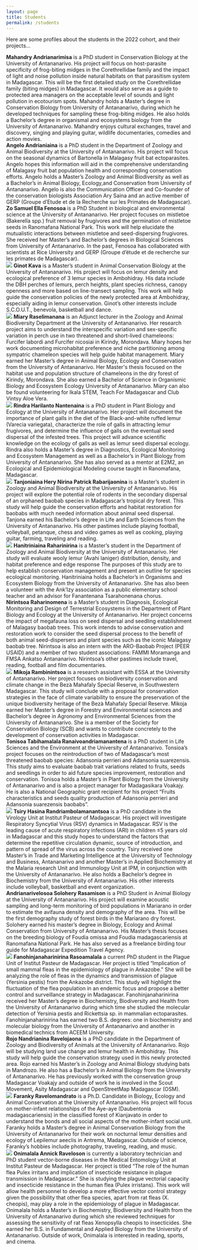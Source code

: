 ```yaml
---
layout: page
title: Students
permalink: /students
---
```

Here are some profiles about the students in the 2022 cohort, and their projects...

<div class="profile-card">
	<!-- <img src="/assets/students/NAME-GOES-HERE.jpeg" class="rounded float-start img-profile" /> -->
	<strong>Mahandry Andrianarimisa</strong> is a PhD student in Conservation Biology at the University of Antananarivo. His project will focus on host-parasite specificity of frog-biting midges in the Corethrellidae family and the impact of light and noise pollution inside natural habitats on that parasitism system in Madagascar. This will be the first detailed study on the Corethrellidae family (biting midges) in Madagascar. It would also serve as a guide to protected area managers on the acceptable level of sounds and light pollution in ecotourism spots. Mahandry holds a Master’s degree in Conservation Biology from University of Antananarivo, during which he developed techniques for sampling these frog-biting midges. He also holds a Bachelor’s degree in organismal and ecosystems biology from the University of Antananarivo. Mahandry enjoys cultural exchanges, travel and discovery, singing and playing guitar, wildlife documentaries, comedies and action movies.
</div>

<div class="profile-card">
	<!-- <img src="/assets/students/NAME-GOES-HERE.jpeg" class="rounded float-start img-profile" /> -->
	<strong>Angelo Andrianiaina</strong> is a ​​PhD student in the Department of Zoology and Animal Biodiversity at the University of Antananarivo. His project will focus on the seasonal dynamics of Bartonella in Malagasy fruit bat ectoparasites. Angelo hopes this information will aid in the comprehensive understanding of Malagasy fruit bat population health and corresponding conservation efforts. Angelo holds a Master’s Zoology and Animal Biodiversity as well as a Bachelor’s in Animal Biology, Ecology,and Conservation from University of Antananarivo. Angelo is also the Communication Officer and Co-founder of the conservation biologists Association Ary Saina and an active member of GERP (Groupe d’Etude et de la Recherche sur les Primates de Madagascar).
</div>

<div class="profile-card">
	<!-- <img src="/assets/students/NAME-GOES-HERE.jpeg" class="rounded float-start img-profile" /> -->
	<strong>Zo Samuel Ella Fenosoa</strong> is a PhD Student in biological and environmental science at the University of Antananarivo. Her project focuses on mistletoe (Bakerella spp.) fruit removal by frugivores and the germination of mistletoe seeds in Ranomafana National Park. This work will help elucidate the mutualistic interactions between mistletoe and seed-dispersing frugivores. She received her Master’s and Bachelor’s degrees in Biological Sciences from University of Antananarivo. In the past, Fenosoa has collaborated with scientists at Rice University and GERP (Groupe d’étude et de recherche sur les primates de Madagascar).
</div>

<div class="profile-card">
	<img src="/assets/students/kava,ginot.jpg" class="rounded float-start img-profile" />
	<strong>Ginot Kava</strong> is a Master’s student in Animal Conservation Biology at the University of Antananarivo. His project will focus on lemur density and ecological preference of 3 lemur species in Ambohidray. His data include the DBH perches of lemurs, perch heights, plant species richness, canopy openness and more based on line-transect sampling. This work will help guide the conservation policies of the newly protected area at Ambohidray, especially aiding in lemur conservation. Ginot’s other interests include S.C.O.U.T., benevola, basketball and dance.
</div>

<div class="profile-card">
	<img src="/assets/students/raselimanana,miary.jpg" class="rounded float-start img-profile" />
	<strong>Miary Raselimanana</strong> is an Adjunct lecturer in the Zoology and Animal Biodiversity Department at the University of Antananarivo. Her research project aims to understand the interspecific variation and sex-specific variation in perch use in two threatened and short-lived chameleons: Furcifer labordi and Furcifer nicosiai in Kirindy, Morondava. Miary hopes her work documenting microhabitat preference and niche partitioning among sympatric chameleon species will help guide habitat management. Miary earned her Master’s degree in Animal Biology, Ecology and Conservation from the University of Antananarivo. Her Master's thesis focused on the habitat use and population structure of chameleons in the dry forest of Kirindy, Morondava. She also earned a Bachelor of Science in Organismic Biology and Ecosystem Ecology University of Antananarivo. Miary can also be found volunteering for Ikala STEM, Teach For Madagascar and Club Vintsy Aloe Vera.
</div>

<div class="profile-card">
	<img src="/assets/students/nantenaina,rindraharilanto.jpg" class="rounded float-start img-profile" />
	<strong>Rindra Harilanto Nantenaina</strong> is a PhD student in Plant Biology and Ecology at the University of Antananarivo. Her project will document the importance of plant galls in the diet of the Black-and-white ruffed lemur (Varecia variegata), characterize the role of galls in attracting lemur frugivores, and determine the influence of galls on the eventual seed dispersal of the infested trees. This project will advance scientific knowledge on the ecology of galls as well as lemur seed dispersal ecology. Rindra also holds a Master’s degree in Diagnostics, Ecological Monitoring and Ecosystem Management as well as a Bachelor’s in Plant Biology from University of Antananarivo. She has also served as a mentor at E2M2, an Ecological and Epidemiological Modeling course taught in Ranomafana, Madagascar.
</div>

<div class="profile-card">
	<img src="/assets/students/tanjoniainaherynirinapatrick,rabarijaonina.jpg" class="rounded float-start img-profile" />
	<strong>Tanjoniaina Hery Nirina Patrick Rabarijaonina</strong> is a Master’s student in Zoology and Animal Biodiversity at the University of Antananarivo. His project will explore the potential role of rodents in the secondary dispersal of an orphaned baobab species in Madagascar’s tropical dry forest. This study will help guide the conservation efforts and habitat restoration for baobabs with much needed information about animal seed dispersal. Tanjona earned his Bachelor’s degree in Life and Earth Sciences from the University of Antananarivo. His other pastimes include playing football, volleyball, petanque, chess and video games as well as cooking, playing guitar, farming, traveling and reading.
</div>

<div class="profile-card">
	<img src="/assets/students/raharinirina,hanitriniaina.JPG" class="rounded float-start img-profile" />
	<strong>Hanitriniaina Raharinirina</strong> is a Master’s student in the Department of Zoology and Animal Biodiversity at the University of Antananarivo. Her study will evaluate wooly lemur (Avahi laniger) distribution, density, and habitat preference and edge response The purposes of this study are to help establish conservation management and present an outline for species ecological monitoring. Hanitriniaina holds a Bachelor’s in Organisms and Ecosystem Biology from the University of Antananarivo. She has also been a volunteer with the Ank’Izy association as a public elementary school teacher and an advisor for Fanantenana Tsarahonenana chorus.
</div>

<div class="profile-card">
	<!-- <img src="/assets/students/NAME-GOES-HERE.jpeg" class="rounded float-start img-profile" /> -->
	<strong>Nirintsoa Raharinomena</strong> is a Master’s student in Diagnosis, Ecological Monitoring and Design of Terrestrial Ecosystems in the Department of Plant Biology and Ecology at the University of Antananarivo. Her project concerns the impact of megafauna loss on seed dispersal and seedling establishment of Malagasy baobab trees. This work intends to advise conservation and restoration work to consider the seed dispersal process to the benefit of both animal seed-dispersers and plant species such as the iconic Malagasy baobab tree. Nirintsoa is also an intern with the ARO-Baobab Project (PEER USAID) and a member of two student associations: FAMMI Moramanga and FMSA Ankatso Antananarivo. Nirintsoa’s other pastimes include travel, reading, football and film documentaries.
</div>

<div class="profile-card">
	<img src="/assets/students/rambinintsoa,mioramikoja.jpg" class="rounded float-start img-profile" />
	<strong>Mikoja Rambinintsoa</strong> is a research assistant with ESSA at the University of Antananarivo. Her project focuses on biodiversity conservation and climate change in the Bezà Mahafaly Special Reserve, in Southwestern Madagascar. This study will conclude with a proposal for conservation strategies in the face of climate variability to ensure the preservation of the unique biodiversity heritage of the Bezà Mahafaly Special Reserve. Mikoja earned her Master’s degree in Forestry and Environmental sciences and Bachelor’s degree in Agronomy and Environmental Sciences from the University of Antananarivo. She is a member of the Society for Conservation Biology (SCB) and wants to contribute concretely to the development of conservation activities in Madagascar.
	

</div>

<div class="profile-card">
	<!-- <img src="/assets/students/NAME-GOES-HERE.jpeg" class="rounded float-start img-profile" /> -->
	<strong>Tonisoa Tabihamalala Ranaivoandriamanantena</strong> is a PhD student in Life Sciences and the Environment at the University of Antananarivo. Tonsioa’s project focuses on the reintroduction of two of Madagascar’s most threatened baobab species: Adansonia perrieri and Adansonia suarezensis. This study aims to evaluate baobab trait variations related to fruits, seeds and seedlings in order to aid future species improvement, restoration and conservation. Tonisoa holds a Master’s in Plant Biology from the University of Antananarivo and is also a project manager for Madagasikara Voakajy. He is also a National Geographic grant recipient for his project “Fruits characteristics and seeds quality production of Adansonia perrieri and Adansonia suarezensis baobabs”.
</div>

<div class="profile-card">
	<img src="/assets/students/randriambolamanantsoa,tsiryhasina.jpg" class="rounded float-start img-profile" />
	<strong>Tsiry Hasina Randriambolamanantsoa</strong> is a PhD candidate in the Virology Unit at Institut Pasteur of Madagascar. His project will investigate Respiratory Syncytial Virus (RSV) dynamics in Madagascar. RSV is the leading cause of acute respiratory infections (ARI) in children ≤5 years old in Madagascar and this study hopes to understand the factors that determine the repetitive circulation dynamic, source of introduction, and pattern of spread of the virus across the country. Tsiry received one Master’s in Trade and Marketing Intelligence at the University of Technology and Business, Antananarivo and another Master’s in Applied Biochemistry at the Malaria research Unit and Immunology Unit at IPM, in conjunction with the University of Antananarivo. He also holds a Bachelor’s degree in Biochemistry from the University of Antananarivo. His other interests include volleyball, basketball and event organization.
</div>

<div class="profile-card">
	<!-- <img src="/assets/students/NAME-GOES-HERE.jpeg" class="rounded float-start img-profile" /> -->
	<strong>Andrianarivelosoa Solohery Rasamison</strong> is a PhD Student in Animal Biology at the University of Antananarivo. His project will examine acoustic sampling and long-term monitoring of bird populations in Mariarano in order to estimate the avifauna density and demography of the area. This will be the first demography study of forest birds in the Mariarano dry forest. Solohery earned his master’s degree in Biology, Ecology and Animal Conservation from University of Antananarivo. His Master’s thesis focuses on the breeding biology of Foudia omissa and Foudia madagascariensis at Ranomafana National Park. He has also served as a freelance birding tour guide for Madagascar Expedition Travel Agency.
</div>

<div class="profile-card">
	<img src="/assets/students/rasoamalala,fanohinjanaharinirina.jpg" class="rounded float-start img-profile" />
	<strong>Fanohinjanaharinirina Rasoamalala</strong> a current PhD student in the Plague Unit of Institut Pasteur de Madagascar. Her project is titled “Implication of small mammal fleas in the epidemiology of plague in Ankazobe.” She will be analyzing the role of fleas in the dynamics and transmission of plague (Yersinia pestis) from the Ankazobe district. This study will highlight the fluctuation of the flea population in an endemic focus and propose a better control and surveillance strategy in Madagascar. Fanohinjanaharinirina received her Master’s degree in Biochemistry, Biodiversity and Health from the University of Antananarivo during which time she studied the molecular detection of Yersinia pestis and Rickettsia sp. in mammalian ectoparasites. Fanohinjanaharinirina has earned two B.S. degrees: one in biochemistry and molecular biology from the University of Antananarivo and another in biomedical technics from ACEEM University.
</div>

<div class="profile-card">
	<!-- <img src="/assets/students/NAME-GOES-HERE.jpeg" class="rounded float-start img-profile" /> -->
	<strong>Rojo Nandrianina Ravelojaona</strong> is a PhD candidate in the Department of Zoology and Biodiversity of Animals at the University of Antananarivo. Rojo will be studying land use change and lemur health in Ambohidray. This study will help guide the conservation strategy used in this newly protected area. Rojo earned his Master’s in Zoology and Animal Biology studying bats in Mandrozo. He also has a Bachelor’s in Animal Biology from the University of Antananarivo. He has previously worked with the conservation group Madagascar Voakajy and outside of work he is involved in the Scout Movement, Asity Madagascar and OpenStreetMap Madagascar (OSM).
</div>

<div class="profile-card">
	<img src="/assets/students/ravelomandrato,faranky.jpg" class="rounded float-start img-profile" />
	<strong>Faranky Ravelomandrato</strong> is a Ph.D. Candidate in Biology, Ecology and Animal Conservation at the University of Antananarivo. His project will focus on mother-infant relationships of the Aye-aye (Daubentonia madagascariensis) in the classified forest of Kianjavato in order to understand the bonds and all social aspects of the mother-infant social unit. Faranky holds a Master’s degree in Animal Conservation Biology from the University of Antananarivo for their work on nocturnal lemur densities and ecology of Lepilemur aeeclis in Antrema, Madagascar. Outside of science, Faranky’s hobbies include photography, traveling, reading, and music.
</div>

<div class="profile-card">
	<img src="/assets/students/raveloson,onimalalaannick.jpg" class="rounded float-start img-profile" />
	<strong>Onimalala Annick Raveloson</strong> is currently a laboratory technician and PhD student vector-borne diseases in the Medical Entomology Unit at Institut Pasteur de Madagascar. Her project is titled “The role of the human flea Pulex irritans and implication of insecticide resistance in plague transmission in Madagascar.” She is studying the plague vectorial capacity and insecticide resistance in the human flea (Pulex irristans). This work will allow health personnel to develop a more effective vector control strategy given the possibility that other flea species, apart from rat fleas (X. cheopis), may play a role in the epidemiology of plague in Madagascar. Onimalala holds a Master’s in Biochemistry, Biodiversity and Health from the University of Antananarivo during which she reviewed techniques for assessing the sensitivity of rat fleas Xenopsylla cheopis to insecticides. She earned her B.S. in Fundamental and Applied Biology from the University of Antananarivo. Outside of work, Onimalala is interested in reading, sports, and cinema.
</div>